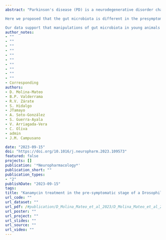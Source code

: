 ```yaml
---
abstract: "Parkinson's disease (PD) is a neurodegenerative disorder characterized by motor alterations, which is preceded by a prodromal stage where non-motor symptoms are observed. Over recent years, it has become evident that this disorder involves other organs that communicate with the brain like the gut. Importantly, the microbial community that lives in the gut plays a key role in this communication, the so-called microbiota-gut-brain axis. Alterations in this axis have been associated to several disorders including PD.

Here we proposed that the gut microbiota is different in the presymptomatic stage of a Drosophila model for PD, the Pink1B9 mutant fly, as compared to that observed in control animals. Our results show this is the case: there is basal dysbiosis in mutant animals evidenced by substantial difference in the composition of midgut microbiota in 8–9 days old Pink1B9 mutant flies as compared with control animals. Further, we fed young adult control and mutant flies kanamycin and analyzed motor and non-motor behavioral parameters in these animals. Data show that kanamycin treatment induces the recovery of some of the non-motor parameters altered in the pre-motor stage of the PD fly model, while there is no substantial change in locomotor parameters recorded at this stage. On the other hand, our results show that feeding young animals the antibiotic, results in a long-lasting improvement of locomotion in control flies.

Our data support that manipulations of gut microbiota in young animals could have beneficial effects on PD progression and age-dependent motor impairments."
author_notes:
- ""
- ""
- ""
- ""
- ""
- ""
- ""
- ""
- ""
- ""
- Corresponding
authors:
- D. Molina-Mateo 
- B.P. Valderrama 
- R.V. Zárate
- S. Hidalgo
- JTamayo
- A. Soto-González
- S. Guerra-Ayala 
- V. Arriagada-Vera
- C. Oliva
- admin
- J.M. Campusano

date: "2023-09-15"
doi: "https://doi.org/10.1016/j.neuropharm.2023.109573"
featured: false
projects: []
publication: '*Neuropharmacology*'
publication_short: ""
publication_types:
- "2"
publishDate: "2023-09-15"
tags:
title: "Kanamycin treatment in the pre-symptomatic stage of a Drosophila PD model prevents the onset of non-motor alterations"
url_code: ""
url_dataset: ""
url_pdf: /#publication/D_Molina_Mateo_et_al_2023/D_Molina_Mateo_et_al_2023.pdf
url_poster: ""
url_project: ""
url_slides: ""
url_source: ""
url_video: ""
---
```


